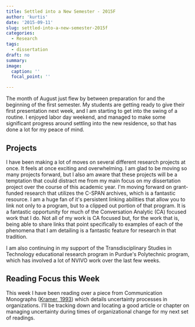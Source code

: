 ```yaml
---
title: Settled into a New Semester - 2015F
author: 'kurtis'
date: '2015-09-11'
slug: settled-into-a-new-semester-2015f
categories:
  - Research
tags:
  - dissertation
draft: no
summary:
image:
  caption: ''
  focal_point: ''

---
```


The month of August just flew by between preparation for and the beginning of the first semester. My students are getting ready to give their first presentation next week, and I am starting to get into the swing of a routine. I enjoyed labor day weekend, and managed to make some significant progress around settling into the new residence, so that has done a lot for my peace of mind.

## Projects

I have been making a lot of moves on several different research projects at once. It feels at once exciting and overwhelming. I am glad to be moving so many projects forward, but I also am aware that these projects will be a temptation that could distract me from my main focus on my dissertation project over the course of this academic year. I'm moving forward on grant-funded research that utilizes the C-SPAN archives, which is a fantastic resource. I am a huge fan of it's persistent linking abilities that allow you to link not only to a program, but to a clipped out portion of that program. It is a fantastic opportunity for much of the Conversation Analytic (CA) focused work that I do. Not all of my work is CA focused but, for the work that is, being able to share links that point specifically to examples of each of the phenomena that I am detailing is a fantastic feature for research in that tradition.

I am also continuing in my support of the Transdisciplinary Studies in Technology educational research program in Purdue's Polytechnic program, which has involved a lot of NVIVO work over the last few weeks.

## Reading Focus this Week

This week I have been reading over a piece from Communication Monographs ([Kramer, 1993]) which details uncertainty processes in organizations. I'll be tracking down and locating a good article or chapter on managing uncertainty during times of organizational change for my next set of readings.


[Kramer, 1993]: http://dx.doi.org/10.1080/03637759309376307
